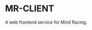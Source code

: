 # MR-CLIENT

<!-- TODO Create more information for the MR-CLIENT directory -->

A web frontend service for Mind Racing.
